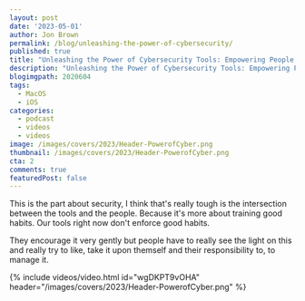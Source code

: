 ```yaml
---
layout: post
date: '2023-05-01'
author: Jon Brown
permalink: /blog/unleashing-the-power-of-cybersecurity/
published: true
title: "Unleashing the Power of Cybersecurity Tools: Empowering People in the Digital Realm!"
description: "Unleashing the Power of Cybersecurity Tools: Empowering People in the Digital Realm!"
blogimgpath: 2020604
tags:
  - MacOS
  - iOS
categories:
  - podcast
  - videos
  - videos
image: /images/covers/2023/Header-PowerofCyber.png
thumbnail: /images/covers/2023/Header-PowerofCyber.png
cta: 2
comments: true
featuredPost: false
---
```

This is the part about security, I think that's really tough is the intersection between  the tools and the people. Because it's more about training good habits. Our tools right now don't enforce good habits.  

They  encourage it very gently  but  people have to really see the light on this and really try to like, take it upon themself and their responsibility to, to manage it.

{% include videos/video.html id="wgDKPT9vOHA" header="/images/covers/2023/Header-PowerofCyber.png" %}